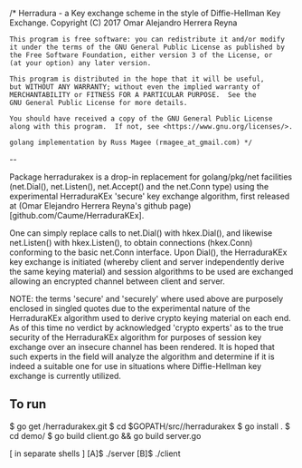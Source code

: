 /*  Herradura - a Key exchange scheme in the style of Diffie-Hellman Key Exchange.
    Copyright (C) 2017 Omar Alejandro Herrera Reyna

    This program is free software: you can redistribute it and/or modify
    it under the terms of the GNU General Public License as published by
    the Free Software Foundation, either version 3 of the License, or
    (at your option) any later version.

    This program is distributed in the hope that it will be useful,
    but WITHOUT ANY WARRANTY; without even the implied warranty of
    MERCHANTABILITY or FITNESS FOR A PARTICULAR PURPOSE.  See the
    GNU General Public License for more details.

    You should have received a copy of the GNU General Public License
    along with this program.  If not, see <https://www.gnu.org/licenses/>.

    golang implementation by Russ Magee (rmagee_at_gmail.com) */

--

Package herradurakex is a drop-in replacement for golang/pkg/net facilities
(net.Dial(), net.Listen(), net.Accept() and the net.Conn type) using the
experimental HerraduraKEx 'secure' key exchange algorithm, first released at
(Omar Elejandro Herrera Reyna's github page)[github.com/Caume/HerraduraKEx].

One can simply replace calls to net.Dial() with hkex.Dial(), and likewise
net.Listen() with hkex.Listen(), to obtain connections (hkex.Conn) conforming
to the basic net.Conn interface. Upon Dial(), the HerraduraKEx key exchange
is initiated (whereby client and server independently derive the same
keying material) and session algorithms to be used are exchanged allowing an
encrypted channel between client and server.

NOTE: the terms 'secure' and 'securely' where used above are purposely
enclosed in singled quotes due to the experimental nature of the HerraduraKEx
algorithm used to derive crypto keying material on each end.
As of this time no verdict by acknowledged 'crypto experts' as to the true
security of the HerraduraKEx algorithm for purposes of session key exchange
over an insecure channel has been rendered.
It is hoped that such experts in the field will analyze the algorithm and
determine if it is indeed a suitable one for use in situations where
Diffie-Hellman key exchange is currently utilized.

To run
--
$ go get <tbd>/herradurakex.git
$ cd $GOPATH/src/<tbd>/herradurakex
$ go install .
$ cd demo/
$ go build client.go && go build server.go

[ in separate shells ]
[A]$ ./server
[B]$ ./client

